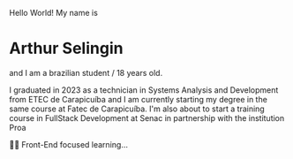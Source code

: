 Hello World! My name is <h1> Arthur Selingin  </h1> and I am a brazilian student / 18 years old.

I graduated in 2023 as a technician in Systems Analysis and Development from ETEC de Carapicuíba and I am currently starting my degree in the same course at Fatec de Carapicuíba. I'm also about to start a training course in FullStack Development at Senac in partnership with the institution Proa

👨‍💻 Front-End focused learning...

